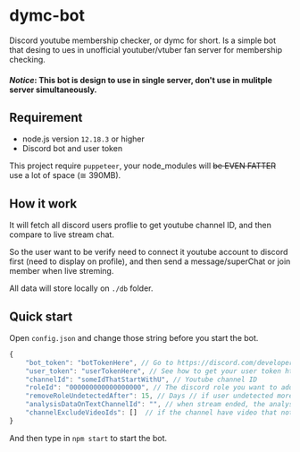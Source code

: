 # dymc-bot

Discord youtube membership checker, or dymc for short. Is a simple bot that desing to ues in unofficial youtuber/vtuber fan server for membership checking.


#### ***Notice*: This bot is design to use in single server, don't use in mulitple server simultaneously.**

<!-- peko peko peko -->
<!-- Other resources  -->
<!-- HoloApi - https://api.holotools.app/v1/api-docs/#section/About -->

## Requirement
* node.js version `12.18.3` or higher
* Discord bot and user token

This project require `puppeteer`, your node_modules will ~~be EVEN FATTER~~ use a lot of space (≅ 390MB).

## How it work

It will fetch all discord users proflie to get youtube channel ID, and then compare to live stream chat.

So the user want to be verify need to connect it youtube account to discord first (need to display on profile), and then send a message/superChat or join member when live streming.

All data will store locally on `./db` folder.

## Quick start

Open `config.json` and change those string before you start the bot.

```javascript
{
    "bot_token": "botTokenHere", // Go to https://discord.com/developers/applications and create New Applications > Bot > TOKEN
    "user_token": "userTokenHere", // See how to get your user token https://youtu.be/WWHZoa0SxCc
    "channelId": "someIdThatStartWithU", // Youtube channel ID
    "roleId": "000000000000000000", // The discord role you want to add on verified users. Type \@yourRoleName on discord to get it.
    "removeRoleUndetectedAfter": 15, // Days // if user undetected more then this value, remove user role."
    "analysisDataOnTextChannelId": "", // when stream ended, the analysis data will send to this text channel. leave it blank if you don't want it.
    "channelExcludeVideoIds": []  // if the channel have video that not gonna stream, like free chat or something.
}
```
And then type in `npm start` to start the bot.
